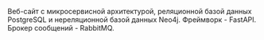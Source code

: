 Веб-сайт с микросервисной архитектурой, реляционной базой данных PostgreSQL и нереляционной базой данных Neo4j. Фреймворк - FastAPI. Брокер сообщений - RabbitMQ.
